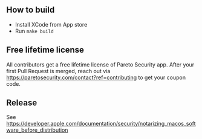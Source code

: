 ## How to build
- Install XCode from App store
- Run ```make build```

## Free lifetime license

All contributors get a free lifetime license of Pareto Security app. After your first Pull Request is merged, reach out via https://paretosecurity.com/contact?ref=contributing to get your coupon code. 

## Release

See https://developer.apple.com/documentation/security/notarizing_macos_software_before_distribution
